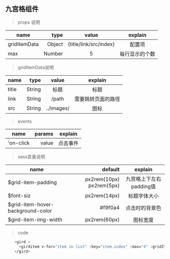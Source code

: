 ## 九宫格组件

>props 说明

| name         | type   | value    |  explain    |
| --------     | -----: | :----:   | :----:      |
| gridItemData | Object |  {title/link/src/index} |  配置项  |
|  max          | Number | 5                     |  每行显示的个数 |

>gridItemData说明

| name         | type   | value    |  explain    |
| --------     | -----: | :----:   | :----:      |
| title        | String | 标题 |   标题  |
| link         | String | /path | 需要跳转页面的路径  |
| src          | String | ../images/  |   图标  |

>events

| name         | params | explain     |
| --------     | -----: | :----:      |
| 'on-click    | value  |   点击事件   |

>sass变量说明

| name               | default                  |   explain      |
| --------           |  -----:                  | :----:        |
|$grid-item-padding  | px2rem(10px) px2rem(5px) | 九宫格上下左右padding值 |
|$font-siz           | px2rem(14px)            | 标题字体大小  |
|$grid-item-hover-background-color|  #f9f0a4  | 点击时的背景色  |
|$gird-item-img-width| px2rem(60px)  | 图标宽度  |

>code

```bash
    <gird >
      <girditem v-for="item in list" :key="item.index" :max="4" :gridItemData="item"></girditem>
    </gird>
```
